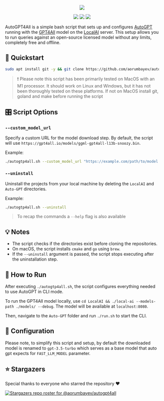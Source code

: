 <div align="center">
  <a href="https://github.com/aorumbayev/autogpt4all">
    <img src="https://bafkreif7cbmuvhztfdlscnmgi3ob32d6ulkqgbjqy4cff2krth4dynwwhe.ipfs.nftstorage.link">
  </a>
</div>

<p align="center">
    <img  src="https://api.visitorbadge.io/api/visitors?path=https%3A%2F%2Fgithub.com%2Faorumbayev%2Fautogpt4all&countColor=black&style=flat" />
    <a target="_blank" href="https://github.com/aorumbayev/autogpt4all"><img src="https://img.shields.io/github/stars/aorumbayev/autogpt4all?color=black" /></a>
    <a target="_blank" href="https://github.com/aorumbayev/2Fautogpt4all/network/members"><img src="https://img.shields.io/github/forks/aorumbayev/autogpt4all?color=black" /></a>
</p>

AutoGPT4All is a simple bash script that sets up and configures [AutoGPT](https://github.com/Significant-Gravitas/Auto-GPT.git) running with the [GPT4All](#) model on the [LocalAI](https://github.com/go-skynet/LocalAI) server. This setup allows you to run queries against an open-source licensed model without any limits, completely free and offline.

## 🚀 Quickstart

```bash
sudo apt install git -y && git clone https://github.com/aorumbayev/autogpt4all.git && cd autogpt4all && sudo chmod +x autogtp4all.sh && ./autogtp4all.sh
```

> ❗️ Please note this script has been primarily tested on MacOS with an M1 processor. It should work on Linux and Windows, but it has not been thoroughly tested on these platforms. If not on MacOS install git, goland and make before running the script

## 🎛️ Script Options

### `--custom_model_url`

Specify a custom URL for the model download step. By default, the script will use `https://gpt4all.io/models/ggml-gpt4all-l13b-snoozy.bin`.

Example:

```bash
./autogtp4all.sh --custom_model_url "https://example.com/path/to/model.bin"
```

### `--uninstall`

Uninstall the projects from your local machine by deleting the `LocalAI` and `Auto-GPT` directories.

Example:

```bash
./autogtp4all.sh --uninstall
```

> To recap the commands a `--help` flag is also available

## 💡 Notes

-   The script checks if the directories exist before cloning the repositories.
-   On macOS, the script installs `cmake` and `go` using `brew`.
-   If the `--uninstall` argument is passed, the script stops executing after the uninstallation step.

## 🎯 How to Run

After executing `./autogtp4all.sh`, the script configures everything needed to use AutoGPT in CLI mode.

To run the GPT4All model locally, use `cd LocalAI && ./local-ai --models-path ./models/ --debug`. The model will be available at `localhost:8080`.

Then, navigate to the `Auto-GPT` folder and run `./run.sh` to start the CLI.

## 🔧 Configuration

Please note, to simplify this script and setup, by default the downloaded model is renamed to `gpt-3.5-turbo` which serves as a base model that auto gpt expects for `FAST_LLM_MODEL` parameter.

## ⭐️ Stargazers

Special thanks to everyone who starred the repository ❤️

[![Stargazers repo roster for @aorumbayev/autogpt4all](https://reporoster.com/stars/dark/aorumbayev/autogpt4all)](https://github.com/aorumbayev/autogpt4all/stargazers)
